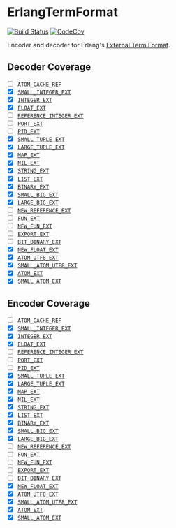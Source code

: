 # ErlangTermFormat

[![Build Status](https://travis-ci.com/christopher-dG/ErlangTermFormat.jl.svg?branch=master)](https://travis-ci.com/christopher-dG/ErlangTermFormat.jl)
[![CodeCov](https://codecov.io/gh/christopher-dG/ErlangTermFormat.jl/branch/master/graph/badge.svg)](https://codecov.io/gh/christopher-dG/ErlangTermFormat.jl)

Encoder and decoder for Erlang's [External Term Format](http://erlang.org/doc/apps/erts/erl_ext_dist.html).

## Decoder Coverage

* [ ] [`ATOM_CACHE_REF`](http://erlang.org/doc/apps/erts/erl_ext_dist.html#atom_cache_ref)
* [x] [`SMALL_INTEGER_EXT`](http://erlang.org/doc/apps/erts/erl_ext_dist.html#small_integer_ext)
* [x] [`INTEGER_EXT`](http://erlang.org/doc/apps/erts/erl_ext_dist.html#integer_ext)
* [x] [`FLOAT_EXT`](http://erlang.org/doc/apps/erts/erl_ext_dist.html#float_ext)
* [ ] [`REFERENCE_INTEGER_EXT`](http://erlang.org/doc/apps/erts/erl_ext_dist.html#reference_ext)
* [ ] [`PORT_EXT`](http://erlang.org/doc/apps/erts/erl_ext_dist.html#port_ext)
* [ ] [`PID_EXT`](http://erlang.org/doc/apps/erts/erl_ext_dist.html#pid_ext)
* [x] [`SMALL_TUPLE_EXT`](http://erlang.org/doc/apps/erts/erl_ext_dist.html#small_tuple_ext)
* [x] [`LARGE_TUPLE_EXT`](http://erlang.org/doc/apps/erts/erl_ext_dist.html#large_tuple_ext)
* [x] [`MAP_EXT`](http://erlang.org/doc/apps/erts/erl_ext_dist.html#map_ext)
* [x] [`NIL_EXT`](http://erlang.org/doc/apps/erts/erl_ext_dist.html#nil_ext)
* [x] [`STRING_EXT`](http://erlang.org/doc/apps/erts/erl_ext_dist.html#string_ext)
* [x] [`LIST_EXT`](http://erlang.org/doc/apps/erts/erl_ext_dist.html#list_ext)
* [x] [`BINARY_EXT`](http://erlang.org/doc/apps/erts/erl_ext_dist.html#binary_ext)
* [x] [`SMALL_BIG_EXT`](http://erlang.org/doc/apps/erts/erl_ext_dist.html#small_big_ext)
* [x] [`LARGE_BIG_EXT`](http://erlang.org/doc/apps/erts/erl_ext_dist.html#large_big_ext)
* [ ] [`NEW_REFERENCE_EXT`](http://erlang.org/doc/apps/erts/erl_ext_dist.html#new_reference_ext)
* [ ] [`FUN_EXT`](http://erlang.org/doc/apps/erts/erl_ext_dist.html#fun_ext)
* [ ] [`NEW_FUN_EXT`](http://erlang.org/doc/apps/erts/erl_ext_dist.html#new_fun_ext)
* [ ] [`EXPORT_EXT`](http://erlang.org/doc/apps/erts/erl_ext_dist.html#export_ext)
* [ ] [`BIT_BINARY_EXT`](http://erlang.org/doc/apps/erts/erl_ext_dist.html#bit_binary_ext)
* [x] [`NEW_FLOAT_EXT`](http://erlang.org/doc/apps/erts/erl_ext_dist.html#new_float_ext)
* [x] [`ATOM_UTF8_EXT`](http://erlang.org/doc/apps/erts/erl_ext_dist.html#atom_utf8_ext)
* [x] [`SMALL_ATOM_UTF8_EXT`](http://erlang.org/doc/apps/erts/erl_ext_dist.html#small_atom_utf8_ext)
* [x] [`ATOM_EXT`](http://erlang.org/doc/apps/erts/erl_ext_dist.html#atom_ext--deprecated-)
* [x] [`SMALL_ATOM_EXT`](http://erlang.org/doc/apps/erts/erl_ext_dist.html#small_atom_ext--deprecated-)

## Encoder Coverage

* [ ] [`ATOM_CACHE_REF`](http://erlang.org/doc/apps/erts/erl_ext_dist.html#atom_cache_ref)
* [x] [`SMALL_INTEGER_EXT`](http://erlang.org/doc/apps/erts/erl_ext_dist.html#small_integer_ext)
* [x] [`INTEGER_EXT`](http://erlang.org/doc/apps/erts/erl_ext_dist.html#integer_ext)
* [x] [`FLOAT_EXT`](http://erlang.org/doc/apps/erts/erl_ext_dist.html#float_ext)
* [ ] [`REFERENCE_INTEGER_EXT`](http://erlang.org/doc/apps/erts/erl_ext_dist.html#reference_ext)
* [ ] [`PORT_EXT`](http://erlang.org/doc/apps/erts/erl_ext_dist.html#port_ext)
* [ ] [`PID_EXT`](http://erlang.org/doc/apps/erts/erl_ext_dist.html#pid_ext)
* [x] [`SMALL_TUPLE_EXT`](http://erlang.org/doc/apps/erts/erl_ext_dist.html#small_tuple_ext)
* [x] [`LARGE_TUPLE_EXT`](http://erlang.org/doc/apps/erts/erl_ext_dist.html#large_tuple_ext)
* [x] [`MAP_EXT`](http://erlang.org/doc/apps/erts/erl_ext_dist.html#map_ext)
* [x] [`NIL_EXT`](http://erlang.org/doc/apps/erts/erl_ext_dist.html#nil_ext)
* [x] [`STRING_EXT`](http://erlang.org/doc/apps/erts/erl_ext_dist.html#string_ext)
* [x] [`LIST_EXT`](http://erlang.org/doc/apps/erts/erl_ext_dist.html#list_ext)
* [x] [`BINARY_EXT`](http://erlang.org/doc/apps/erts/erl_ext_dist.html#binary_ext)
* [x] [`SMALL_BIG_EXT`](http://erlang.org/doc/apps/erts/erl_ext_dist.html#small_big_ext)
* [x] [`LARGE_BIG_EXT`](http://erlang.org/doc/apps/erts/erl_ext_dist.html#large_big_ext)
* [ ] [`NEW_REFERENCE_EXT`](http://erlang.org/doc/apps/erts/erl_ext_dist.html#new_reference_ext)
* [ ] [`FUN_EXT`](http://erlang.org/doc/apps/erts/erl_ext_dist.html#fun_ext)
* [ ] [`NEW_FUN_EXT`](http://erlang.org/doc/apps/erts/erl_ext_dist.html#new_fun_ext)
* [ ] [`EXPORT_EXT`](http://erlang.org/doc/apps/erts/erl_ext_dist.html#export_ext)
* [ ] [`BIT_BINARY_EXT`](http://erlang.org/doc/apps/erts/erl_ext_dist.html#bit_binary_ext)
* [x] [`NEW_FLOAT_EXT`](http://erlang.org/doc/apps/erts/erl_ext_dist.html#new_float_ext)
* [x] [`ATOM_UTF8_EXT`](http://erlang.org/doc/apps/erts/erl_ext_dist.html#atom_utf8_ext)
* [x] [`SMALL_ATOM_UTF8_EXT`](http://erlang.org/doc/apps/erts/erl_ext_dist.html#small_atom_utf8_ext)
* [x] [`ATOM_EXT`](http://erlang.org/doc/apps/erts/erl_ext_dist.html#atom_ext--deprecated-)
* [x] [`SMALL_ATOM_EXT`](http://erlang.org/doc/apps/erts/erl_ext_dist.html#small_atom_ext--deprecated-)
